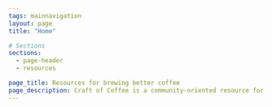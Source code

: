 ```yaml
---
tags: mainnavigation
layout: page
title: "Home"

# Sections
sections:
  - page-header
  - resources

page_title: Resources for brewing better coffee
page_description: Craft of Coffee is a community-oriented resource for learning all about coffee. Our mission is to help coffee enthusiasts of any skill level easily find the information that they need.
---
```

